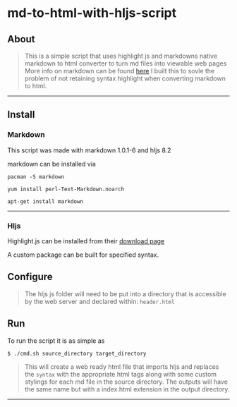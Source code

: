 # md-to-html-with-hljs-script

## About

> This is a simple script that uses highlight js and markdowns native markdown to html converter to turn md files into viewable web pages
> More info on markdown can be found [here](http://daringfireball.net/projects/markdown/)
> I built this to sovle the problem of not retaining syntax highlight when converting markdown to html.

----------------

## Install

### Markdown

This script was made with markdown 1.0.1-6 and hljs 8.2

markdown can be installed via

```
pacman -S markdown
```
```
yum install perl-Text-Markdown.noarch
```
```
apt-get install markdown
```
----------------
### Hljs

Highlight.js can be installed from their [download page](https://highlightjs.org/download/)

A custom package can be built for specified syntax.


## Configure

> The hljs js folder will need to be put into a directory that is accessible by the web server and declared within: ```header.html```


## Run

To run the script it is as simple as

```
$ ./cmd.sh source_directory target_directory
```

> This will create a web ready html file that imports hljs and replaces the ```syntax``` with the appropriate html tags along with some custom stylings for each md file in the source directory. The outputs will have the same name but with a index.html extension in the output directory.

----------------

